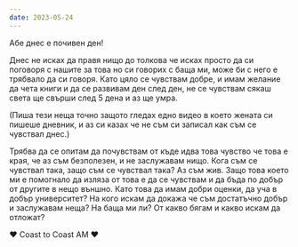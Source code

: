 ```yaml
---
date: 2023-05-24
---
```


Абе днес е почивен ден!

Днес не исках да правя нищо до толкова че исках просто да си поговоря с нашите за това но си говорих с баща ми, може би с него е трябвало да си говоря. Като цяло се чувствам добре, и имам желание да чета книги и да се развивам ден след ден, не се чувствам сякаш света ще свърши след 5 дена и аз ще умра.

(Пиша тези неща точно защото гледах едно видео в което жената си пишеше дневник, и аз си казах че не съм си записал как съм се чувствал днес.) 

Трябва да се опитам да почувствам от къде идва това чувство че това е края, че аз съм безполезен, и не заслужавам нищо. Кога съм се чувствал така, защо съм се чувствал така? Аз съм жив. Защо това което ми е помогнало да изляза от това е да се чувствам и да бъда по добър от другите в нещо външно. Като това да имам добри оценки, да уча в добър университет? На кого искам да докажа че съм достатъчно добър и заслужавам неща? На баща ми ли? 
От какво бягам и какво искам да отложат?

♥️ Coast to Coast AM ♥️

